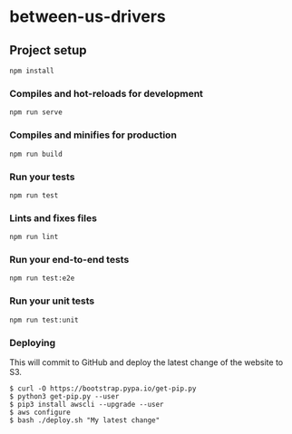 # between-us-drivers

## Project setup
```
npm install
```

### Compiles and hot-reloads for development
```
npm run serve
```

### Compiles and minifies for production
```
npm run build
```

### Run your tests
```
npm run test
```

### Lints and fixes files
```
npm run lint
```

### Run your end-to-end tests
```
npm run test:e2e
```

### Run your unit tests
```
npm run test:unit
```

### Deploying

This will commit to GitHub and deploy the latest change of the website to S3.

```
$ curl -O https://bootstrap.pypa.io/get-pip.py
$ python3 get-pip.py --user
$ pip3 install awscli --upgrade --user
$ aws configure
$ bash ./deploy.sh "My latest change"
```